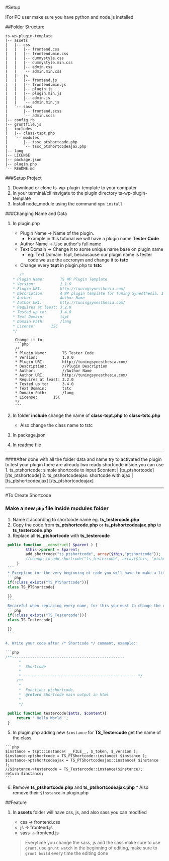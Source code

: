 #Setup

!For PC user make sure you have python and node.js installed

##Folder Structure
```
ts-wp-plugin-template
|-- assets
|   |-- css
|   |   |-- frontend.css
|   |   |-- frontend.min.css
|   |   |-- dummystyle.css
|   |   |-- dummystyle.min.css
|   |   |-- admin.css
|   |   `-- admin.min.css
|   |-- js
|   |   |-- frontend.js
|   |   |-- frontend.min.js
|   |   |-- plugin.js
|   |   |-- plugin.min.js
|   |   |-- admin.js
|   |   `-- admin.min.js
|   `-- sass
|       |-- frontend.scss
|       `-- admin.scss
|-- config.rb
|-- gruntfile.js
|-- includes
|   |-- class-tspt.php
|   `-- modules
|       |-- tssc_ptshortcode.php
|       `-- tssc_ptshortcodeajax.php
|-- lang
|-- LICENSE
|-- package.json
|-- plugin.php
`-- README.md
```

###Setup Project
1. Download or clone ts-wp-plugin-template to your computer
2. In your terminal/cli navigate to the plugin directory ts-wp-plugin-template
3. Install node_module using the command `npm install`
  
###Changing Name and Data
1. In plugin.php
	* Plugin Name
	-> Name of the plugin. 
		* Example in this tutorial we will have a plugin name __Tester Code__
	* Author Name
	-> Use author's full name
	* Text Domain
	-> Change it to some unique name base on plugin name
		* eg: Text Domain: tspt, becausause our plugin name is tester code we use the accronym and change it to __tstc__
	* Change every __tspt__ in plugin.php to __tstc__
	
	 ```php
    	/*
	 * Plugin Name:       TS WP Plugin Template
	 * Version:           1.1.0
	 * Plugin URI:        http://tuningsynesthesia.com/
	 * Description:       A WP plugin template for Tuning Synesthesia. Its origianl code was taken from '<a href="https://github.com/hlashbrooke/WordPress-Plugin-Template">WordPress-Plugin-Template</a>' by hlashbrooke and modified for their purpose. How to use: change its file names and variable names at 4 parts in 'plugin.php' and 1 part in 'includes/class-tspt.php')
	 * Author:            Author Name
	 * Author URI:        http://tuningsynesthesia.com/
	 * Requires at least: 3.2.0
	 * Tested up to:      3.4.0
	 * Text Domain:       tspt
	 * Domain Path:       /lang
	 * License:	      ISC
	 */
	```
		Change it to:	
		```php
		/*
	 	* Plugin Name:       TS Tester Code
	 	* Version:           1.0.0
	 	* Plugin URI:        http://tuningsynesthesia.com/
	 	* Description:       //Plugin Description
	 	* Author:            //Author Name
	 	* Author URI:        http://tuningsynesthesia.com/
	 	* Requires at least: 3.2.0
	 	* Tested up to:      3.4.0
	 	* Text Domain:       tstc
	 	* Domain Path:       /lang
	 	* License:	     ISC
	 	*/
		```
     	
2. In folder __include__ change the name of __class-tspt.php__ to __class-tstc.php__
	* Also change the class name to tstc
3. In package.json
4. In readme file

****

####After done with all the folder data and name try to activated the plugin to test your plugin
	there are already two ready shortcode inside you can use
	1. ts_ptshortcode: simple shortcode to input $content | [ts_ptshortcode] [/ts_ptshortcode]
	2. ts_ptshortcodeajax: shortcode with ajax | [ts_ptshortcodeajax] [/ts_ptshortcodeajax]
****

#To Create Shortcode
### Make a new `php` file inside modules folder
   1. Name it according to shortcode name eg. __ts_testercode.php__
   2. Copy the code from __ts_ptshortcode.php__ or __ts_ptshortcodeajax.php__ to __ts_testercode.php__
   3. Replace all __ts_ptshortcode__ with __ts_testercode__
   
   ```php
   	public function __construct( $parent ) {
			$this->parent = $parent;
			add_shortcode("ts_ptshortcode", array($this,"ptshortcode"));
			//change to add_shortcode("ts_testercode", array($this, "ptshortcode"));
		}
	```
	* Exception for the very beginning of code you will have to make a little arrangement, like here:
	```php
	if(!class_exists("TS_PTShortcode")){
	class TS_PTShortcode{
	
	}}
	```
	Becareful when replacing every name, for this you must to change the uppercase to and it should appear like this:
	```php
	if(!class_exists("TS_Testercode")){
	class TS_Testercode{
	
	}}
	```
	
   4. Write your code after /* Shortcode */ comment, example::
   
   ```php
   /**--------------------------------------------------
		 *
		 *	Shortcode 
		 *
		 * -------------------------------------------------- */
		/**
		 *
		 *	Function: ptshortcode.
		 *  @return Shortcode main output in html
		 *
		 */
		 
	public function testercode($atts, $content){
		return ' Hello World ';
	}
   ```
   5. In plugin.php adding new `$instance` for __TS_Testercode__ get the name of the class
   	
   	```php
   	$instance = tspt::instance( __FILE__, $_token, $_version );
	$instance->ptshortcode = TS_PTShortcode::instance( $instance );
	$instance->ptshortcodeajax = TS_PTShortcodeajax::instance( $instance );
	//$instance->testercode = TS_Testercode::instance($instance);
	return $instance;
	```
   6. Remove __ts_ptshortcode.php__ and __ts_ptshortcodeajax.php__
   	* Also remove their `$instance` in plugin.php
   
##Feature
1. In __assets__ folder will have css, js, and also sass you can modified
   * css -> frontend.css
   * js  -> frontend.js
   * sass -> frontend.js
   
   >Everytime you change the sass, js and the sass make sure to use `grunt`,
   >use `grunt watch` in the beginning of editing,
   >make sure to `grunt build` every time the editing done



    
